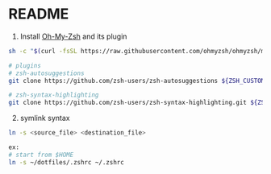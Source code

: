 # README

<!-- TODO:
    - create function to auto symlink all items
 -->
1. Install [Oh-My-Zsh](https://ohmyz.sh/#install) and its plugin
```bash
sh -c "$(curl -fsSL https://raw.githubusercontent.com/ohmyzsh/ohmyzsh/master/tools/install.sh)"
```
```bash
# plugins
# zsh-autosuggestions
git clone https://github.com/zsh-users/zsh-autosuggestions ${ZSH_CUSTOM:-~/.oh-my-zsh/custom}/plugins/zsh-autosuggestions

# zsh-syntax-highlighting
git clone https://github.com/zsh-users/zsh-syntax-highlighting.git ${ZSH_CUSTOM:-~/.oh-my-zsh/custom}/plugins/zsh-syntax-highlighting
```


2. symlink syntax
```bash
ln -s <source_file> <destination_file>

ex: 
# start from $HOME
ln -s ~/dotfiles/.zshrc ~/.zshrc
```


